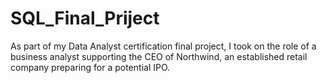 # SQL_Final_Priject
As part of my Data Analyst certification final project, I took on the role of a business analyst supporting the CEO of Northwind, an established retail company preparing for a potential IPO.

